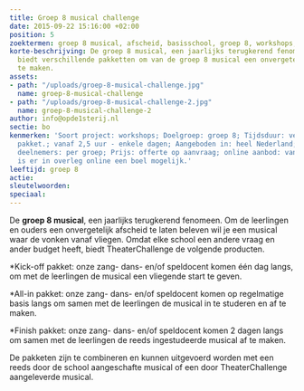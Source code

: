 ```yaml
---
title: Groep 8 musical challenge
date: 2015-09-22 15:16:00 +02:00
position: 5
zoektermen: groep 8 musical, afscheid, basisschool, groep 8, workshops, musical, theater
korte-beschrijving: De groep 8 musical, een jaarlijks terugkerend fenomeen. TheaterChallenge
  biedt verschillende pakketten om van de groep 8 musical een onvergetelijk afscheid
  te maken.
assets:
- path: "/uploads/groep-8-musical-challenge.jpg"
  name: groep-8-musical-challenge
- path: "/uploads/groep-8-musical-challenge-2.jpg"
  name: groep-8-musical-challenge-2
author: info@opde1sterij.nl
sectie: bo
kenmerken: 'Soort project: workshops; Doelgroep: groep 8; Tijdsduur: verschilt per
  pakket.; vanaf 2,5 uur - enkele dagen; Aangeboden in: heel Nederland; Max. aantal
  deelnemers: per groep; Prijs: offerte op aanvraag; online aanbod: vanwege de Coronamaatregelen
  is er in overleg online een boel mogelijk.'
leeftijd: groep 8
actie: 
sleutelwoorden: 
speciaal: 
---
```


De **groep 8 musical**, een jaarlijks terugkerend fenomeen. Om de leerlingen en ouders een onvergetelijk afscheid te laten beleven wil je een musical waar de vonken vanaf vliegen. Omdat elke school een andere vraag en ander budget heeft, biedt TheaterChallenge de volgende producten.

*Kick-off pakket: onze zang- dans- en/of speldocent komen één dag langs, om met de leerlingen de musical een vliegende start te geven.

*All-in pakket: onze zang- dans- en/of speldocent komen op regelmatige basis langs om samen met de leerlingen de musical in te studeren en af te maken.

*Finish pakket: onze zang- dans- en/of speldocent komen 2 dagen langs om samen met de leerlingen de reeds ingestudeerde musical af te maken.

De pakketen zijn te combineren en kunnen uitgevoerd worden met een reeds door de school aangeschafte musical of een door TheaterChallenge aangeleverde musical.

